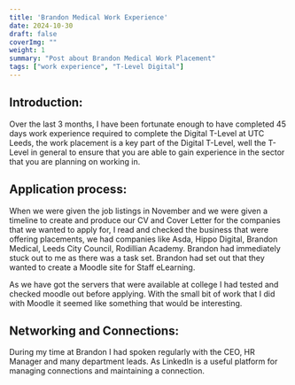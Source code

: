 ```yaml
---
title: 'Brandon Medical Work Experience'
date: 2024-10-30
draft: false
coverImg: ""
weight: 1
summary: "Post about Brandon Medical Work Placement"
tags: ["work experience", "T-Level Digital"]
---
```

## Introduction:
Over the last 3 months, I have been fortunate enough to have completed 45 days work experience required to complete the Digital T-Level at UTC Leeds, the work placement is a key part of the Digital T-Level, well the T-Level in general to ensure that you are able to gain experience in the sector that you are planning on working in.

## Application process:
When we were given the job listings in November and we were given a timeline to create and produce our CV and Cover Letter for the companies that we wanted to apply for, I read and checked the business that were offering placements, we had companies like Asda, Hippo Digital, Brandon Medical, Leeds City Council, Rodillian Academy. Brandon had immediately stuck out to me as there was a task set. Brandon had set out that they wanted to create a Moodle site for Staff eLearning. 

As we have got the servers that were available at college I had tested and checked moodle out before applying. With the small bit of work that I did with Moodle it seemed like something that would be interesting.

## Networking and Connections:
During my time at Brandon I had spoken regularly with the CEO, HR Manager and many department leads. As LinkedIn is a useful platform for managing connections and maintaining a connection. 

